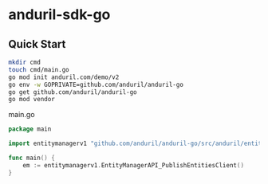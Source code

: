 # anduril-sdk-go

## Quick Start

```bash
mkdir cmd
touch cmd/main.go
go mod init anduril.com/demo/v2
go env -w GOPRIVATE=github.com/anduril/anduril-go
go get github.com/anduril/anduril-go
go mod vendor
```

main.go
```go
package main

import entitymanagerv1 "github.com/anduril/anduril-go/src/anduril/entitymanager/v1"

func main() {
	em := entitymanagerv1.EntityManagerAPI_PublishEntitiesClient()
}
```

